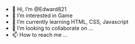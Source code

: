 - 👋 Hi, I’m @Edward821
- 👀 I’m interested in Game
- 🌱 I’m currently learning HTML, CSS, Javascript
- 💞️ I’m looking to collaborate on ...
- 📫 How to reach me ...

<!---
Edward821/Edward821 is a ✨ special ✨ repository because its `README.md` (this file) appears on your GitHub profile.
You can click the Preview link to take a look at your changes.
--->
